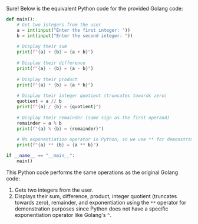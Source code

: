  Sure! Below is the equivalent Python code for the provided Golang code:

```python
def main():
    # Get two integers from the user
    a = int(input("Enter the first integer: "))
    b = int(input("Enter the second integer: "))
    
    # Display their sum
    print(f"{a} + {b} = {a + b}")
    
    # Display their difference
    print(f"{a} - {b} = {a - b}")
    
    # Display their product
    print(f"{a} * {b} = {a * b}")
    
    # Display their integer quotient (truncates towards zero)
    quotient = a // b
    print(f"{a} / {b} = {quotient}")
    
    # Display their remainder (same sign as the first operand)
    remainder = a % b
    print(f"{a} % {b} = {remainder}")
    
    # No exponentiation operator in Python, so we use ** for demonstration
    print(f"{a} ** {b} = {a ** b}")

if __name__ == "__main__":
    main()
```

This Python code performs the same operations as the original Golang code:
1. Gets two integers from the user.
2. Displays their sum, difference, product, integer quotient (truncates towards zero), remainder, and exponentiation using the `**` operator for demonstration purposes since Python does not have a specific exponentiation operator like Golang's `^`.
